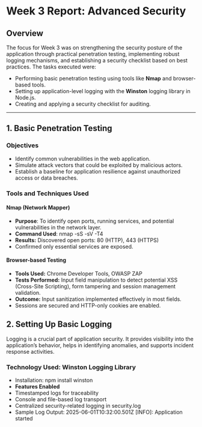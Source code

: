 # Week 3 Report: Advanced Security

## Overview

The focus for Week 3 was on strengthening the security posture of the application through practical penetration testing, implementing robust logging mechanisms, and establishing a security checklist based on best practices. The tasks executed were:

- Performing basic penetration testing using tools like **Nmap** and browser-based tools.
- Setting up application-level logging with the **Winston** logging library in Node.js.
- Creating and applying a security checklist for auditing.

---

## 1. Basic Penetration Testing

### Objectives

- Identify common vulnerabilities in the web application.
- Simulate attack vectors that could be exploited by malicious actors.
- Establish a baseline for application resilience against unauthorized access or data breaches.

### Tools and Techniques Used

#### Nmap (Network Mapper)

- **Purpose**: To identify open ports, running services, and potential vulnerabilities in the network layer.
- **Command Used**: nmap -sS -sV -T4 <target-ip>
- **Results:** Discovered open ports: 80 (HTTP), 443 (HTTPS)
- Confirmed only essential services are exposed.

#### Browser-based Testing
- **Tools Used:** Chrome Developer Tools, OWASP ZAP
- **Tests Performed:** Input field manipulation to detect potential XSS (Cross-Site Scripting), form tampering and session management validation.
- **Outcome:** Input sanitization implemented effectively in most fields.
- Sessions are secured and HTTP-only cookies are enabled.

## 2. Setting Up Basic Logging
Logging is a crucial part of application security. It provides visibility into the application’s behavior, helps in identifying anomalies, and supports incident response activities.

### Technology Used: Winston Logging Library
- Installation: npm install winston
- **Features Enabled**
- Timestamped logs for traceability
- Console and file-based log transport
- Centralized security-related logging in security.log
- Sample Log Output: 2025-06-01T10:32:00.501Z [INFO]: Application started
